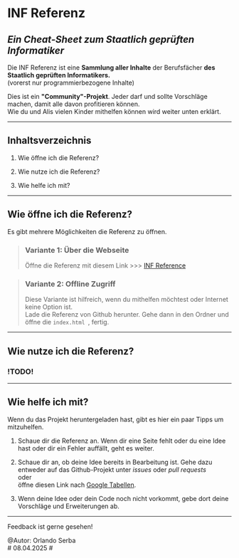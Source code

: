 INF Referenz
============ 
## *Ein Cheat-Sheet zum Staatlich geprüften Informatiker*

Die INF Referenz ist eine **Sammlung aller Inhalte** der Berufsfächer **des Staatlich geprüften Informatikers.**  
(vorerst nur programmierbezogene Inhalte)  
  
Dies ist ein **"Community"-Projekt**. Jeder darf und sollte Vorschläge machen, damit alle davon profitieren können.  
Wie du und Alis vielen Kinder mithelfen können wird weiter unten erklärt.
  
* * *  

## Inhaltsverzeichnis

1. Wie öffne ich die Referenz?

2. Wie nutze ich die Referenz?

3. Wie helfe ich mit?
  
* * *

## Wie öffne ich die Referenz?

Es gibt mehrere Möglichkeiten die Referenz zu öffnen.

> ### Variante 1: Über die Webseite
> Öffne die Referenz mit diesem Link >>> [INF Reference](https://oas05.github.io/INF-Referenz/)

> ### Variante 2: Offline Zugriff
> Diese Variante ist hilfreich, wenn du mithelfen möchtest oder Internet keine Option ist.  
> Lade die Referenz von Github herunter. Gehe dann in den Ordner und öffne die `index.html `, fertig.
  
* * *

## Wie nutze ich die Referenz?

### !TODO!
  
* * *

## Wie helfe ich mit?

Wenn du das Projekt heruntergeladen hast, gibt es hier ein paar Tipps um mitzuhelfen.
  
1. Schaue dir die Referenz an. Wenn dir eine Seite fehlt oder du eine Idee hast oder dir ein Fehler auffällt, geht es weiter.

2. Schaue dir an, ob deine Idee bereits in Bearbeitung ist. Gehe dazu entweder auf das Github-Projekt unter *issues* oder *pull requests*  
oder  
öffne diesen Link nach [Google Tabellen](https://docs.google.com/spreadsheets/d/1C50yoJ7ZtJd4NAzEGvOb_kUyRxBdq372Orb9NbuIZH4/edit?usp=sharing). 

3. Wenn deine Idee oder dein Code noch nicht vorkommt, gebe dort deine Vorschläge und Erweiterungen ab.   
  
* * * 

Feedback ist gerne gesehen!

@Autor: Orlando Serba  
\# 08.04.2025 \#
